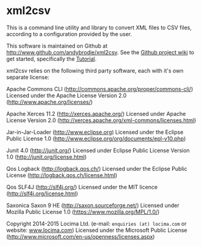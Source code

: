 # xml2csv

This is a command line utility and library to convert XML files to CSV files, according to a configuration provided by the user.

This software is maintained on Github at http://www.github.com/andybrodie/xml2csv.  See the [Github project wiki](https://github.com/andybrodie/xml2csv/wiki) to get started, specifically the [Tutorial](https://github.com/andybrodie/xml2csv/wiki/Tutorial).

xml2csv relies on the following third party software, each with it's own separate license:

Apache Commons CLI (http://commons.apache.org/proper/commons-cli/)
        Licensed under the Apache License Version 2.0 (http://www.apache.org/licenses/)

Apache Xerces 11.2 (http://xerces.apache.org/)
        Licensed under Apache License Version 2.0 (http://xerces.apache.org/xml-commons/licenses.html)

Jar-in-Jar-Loader (http://www.eclipse.org)
        Licensed under the Eclipse Public License 1.0 (http://www.eclipse.org/org/documents/epl-v10.php)

Junit 4.0 (http://junit.org/)
        Licensed under Eclipse Public License Version 1.0 (http://junit.org/license.html)

Qos Logback (http://logback.qos.ch/)
        Licensed under the Eclipse Public License (http://logback.qos.ch/license.html)

Qos SLF4J (http://slf4j.org/)
        Licensed under the MIT licence (http://slf4j.org/license.html)

Saxonica Saxon 9 HE (http://saxon.sourceforge.net/)
        Licensed under Mozilla Public License 1.0 (https://www.mozilla.org/MPL/1.0/)

Copyright 2014-2015 Locima Ltd. (e-mail: `enquiries (at) locima.com` or website: www.locima.com)
Licensed under the Microsoft Public License (http://www.microsoft.com/en-us/openness/licenses.aspx)
